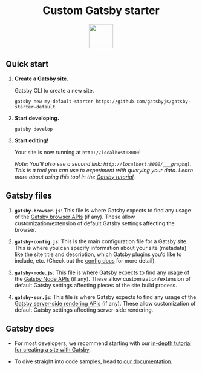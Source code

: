 <h1 align="center">
  Custom Gatsby starter
</h1>
<p align="center">
  <img src="http://joemilbach.com/images/icn/icon-64x64.png" width="64">
</p>

## Quick start

1.  **Create a Gatsby site.**

    Gatsby CLI to create a new site.

    ```shell
    gatsby new my-default-starter https://github.com/gatsbyjs/gatsby-starter-default
    ```

1.  **Start developing.**

    ```shell
    gatsby develop
    ```

1.  **Start editing!**

    Your site is now running at `http://localhost:8000`!

    _Note: You'll also see a second link: _`http://localhost:8000/___graphql`_. This is a tool you can use to experiment with querying your data. Learn more about using this tool in the [Gatsby tutorial](https://www.gatsbyjs.org/tutorial/part-five/#introducing-graphiql)._

## Gatsby files

1.  **`gatsby-browser.js`**: This file is where Gatsby expects to find any usage of the [Gatsby browser APIs](https://www.gatsbyjs.org/docs/browser-apis/) (if any). These allow customization/extension of default Gatsby settings affecting the browser.

2.  **`gatsby-config.js`**: This is the main configuration file for a Gatsby site. This is where you can specify information about your site (metadata) like the site title and description, which Gatsby plugins you’d like to include, etc. (Check out the [config docs](https://www.gatsbyjs.org/docs/gatsby-config/) for more detail).

3.  **`gatsby-node.js`**: This file is where Gatsby expects to find any usage of the [Gatsby Node APIs](https://www.gatsbyjs.org/docs/node-apis/) (if any). These allow customization/extension of default Gatsby settings affecting pieces of the site build process.

4.  **`gatsby-ssr.js`**: This file is where Gatsby expects to find any usage of the [Gatsby server-side rendering APIs](https://www.gatsbyjs.org/docs/ssr-apis/) (if any). These allow customization of default Gatsby settings affecting server-side rendering.

## Gatsby docs

- For most developers, we recommend starting with our [in-depth tutorial for creating a site with Gatsby](https://www.gatsbyjs.org/tutorial/).

- To dive straight into code samples, head [to our documentation](https://www.gatsbyjs.org/docs/).
